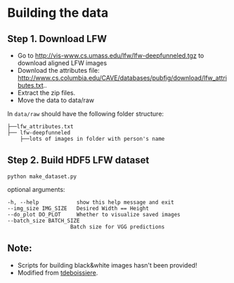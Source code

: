 # Building the data
## Step 1. Download LFW

- Go to http://vis-www.cs.umass.edu/lfw/lfw-deepfunneled.tgz to download aligned LFW images
- Download the attributes file: http://www.cs.columbia.edu/CAVE/databases/pubfig/download/lfw_attributes.txt..
- Extract the zip files.
- Move the data to data/raw

In `data/raw` should have the following folder structure:

    ├──lfw_attributes.txt
    ├── lfw-deepfunneled
        ├──lots of images in folder with person's name

## Step 2. Build HDF5 LFW dataset

`python make_dataset.py`

optional arguments:

    -h, --help            show this help message and exit
    --img_size IMG_SIZE   Desired Width == Height
    --do_plot DO_PLOT     Whether to visualize saved images
    --batch_size BATCH_SIZE
                        Batch size for VGG predictions

## Note:
- Scripts for building black&white images hasn't been provided!
- Modified from [tdeboissiere](https://github.com/tdeboissiere).
